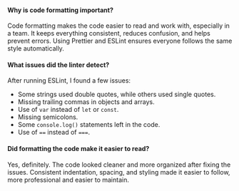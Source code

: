 #### Why is code formatting important?

Code formatting makes the code easier to read and work with, especially in a team. It keeps everything consistent, reduces confusion, and helps prevent errors. Using Prettier and ESLint ensures everyone follows the same style automatically.

#### What issues did the linter detect?

After running ESLint, I found a few issues:
- Some strings used double quotes, while others used single quotes.
- Missing trailing commas in objects and arrays.
- Use of `var` instead of `let` or `const`.
- Missing semicolons.
- Some `console.log()` statements left in the code.
- Use of `==` instead of `===`.

#### Did formatting the code make it easier to read?

Yes, definitely. The code looked cleaner and more organized after fixing the issues. Consistent indentation, spacing, and styling made it easier to follow, more professional and easier to maintain.
